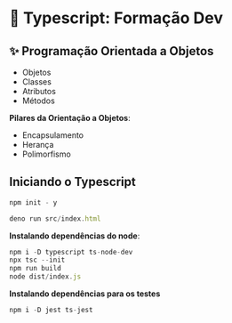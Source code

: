 # 🌼 Typescript: Formação Dev
## ✨ Programação Orientada a Objetos
- Objetos
- Classes
- Atributos
- Métodos 

**Pilares da Orientação a Objetos**: 
- Encapsulamento
- Herança 
- Polimorfismo

## Iniciando o Typescript
```js
npm init - y
```

```js
deno run src/index.html
```

**Instalando dependências do node**: 
```js
npm i -D typescript ts-node-dev
npx tsc --init
npm run build
node dist/index.js
```

**Instalando dependências para os testes**
```js
npm i -D jest ts-jest
```